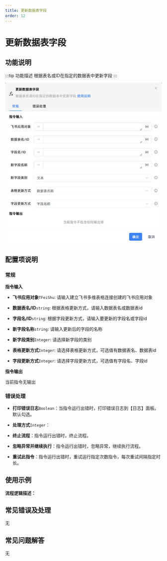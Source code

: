 ```yaml
---
title: 更新数据表字段
order: 12
---
```


# 更新数据表字段

## 功能说明

:::tip 功能描述
根据表名或ID在指定的数据表中更新字段
:::

![更新数据表字段](../../../../assets/更新数据表字段_command.png)

## 配置项说明

### 常规

**指令输入**

- **飞书应用对象**`TFeiShu`: 请输入建立飞书多维表格连接创建的飞书应用对象

- **数据表名/ID**`string`: 根据表格更新方式，请输入数据表名或数据表id

- **字段名/ID**`string`: 根据字段更新方式，请输入要更新的字段名或字段id

- **新字段名称**`string`: 请输入更新后的字段的名称

- **新字段类别**`Integer`: 请选择新字段的类别

- **表格更新方式**`Integer`: 请选择表格更新方式，可选值有数据表名、数据表id

- **字段更新方式**`Integer`: 请选择字段更新方式，可选值有字段名、字段id


**指令输出**

当前指令无输出

### 错误处理

- **打印错误日志**`Boolean`：当指令运行出错时，打印错误日志到【日志】面板。默认勾选。

- **处理方式**`Integer`：

 - **终止流程**：指令运行出错时，终止流程。

 - **忽略异常并继续执行**：指令运行出错时，忽略异常，继续执行流程。

 - **重试此指令**：指令运行出错时，重试运行指定次数指令，每次重试间隔指定时长。

## 使用示例

**流程逻辑描述：** 

## 常见错误及处理

无

## 常见问题解答

无

